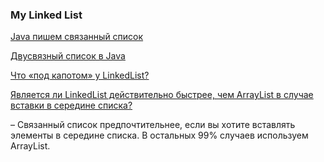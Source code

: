 ### My Linked List

[Java пишем связанный список](https://www.youtube.com/watch?v=BH6RJf2fVCQ "Java пишем связанный список")

[Двусвязный список в Java](https://coderlessons.com/articles/java/dvusviaznyi-spisok-v-java "Двусвязный список в Java")

[Что «под капотом» у LinkedList?](https://habr.com/ru/post/337558/ "Что «под капотом» у LinkedList?")

[Является ли LinkedList действительно быстрее, чем ArrayList в случае вставки в середине списка?](https://github.com/roddg86/DoubleLinkedList.git "Является ли LinkedList действительно быстрее, чем ArrayList в случае вставки в середине списка?")

– Связанный список предпочтительнее, если вы хотите вставлять элементы в середине списка. В остальных 99% случаев используем ArrayList.